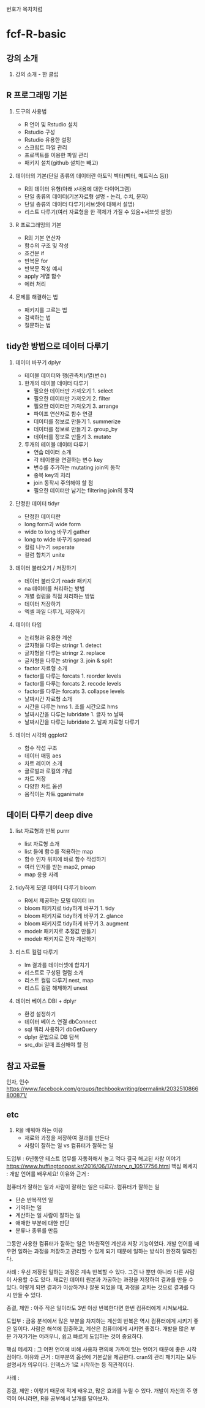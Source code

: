 번호가 목차처럼

# fcf-R-basic

## 강의 소개

1. 강의 소개  - 한 클립

## R 프로그래밍 기본

1. 도구의 사용법
    - R 언어 및 Rstudio 설치
    - Rstudio 구성
    - Rstudio 유용한 설정
    - 스크립트 파일 관리
    - 프로젝트를 이용한 파일 관리
    - 패키지 설치(github 설치는 빼고)

1. 데이터의 기본(단일 종류의 데이터란 아토믹 벡터(벡터, 메트릭스 등))
    - R의 데이터 유형(아래 x내용에 대한 다이어그램)
    - 단일 종류의 데이터(기본자료형 설명 - 논리, 수치, 문자)
    - 단일 종류의 데이터 다루기(서브셋에 대해서 설명)
    - 리스트 다루기(여러 자료형을 한 객체가 가질 수 있음+서브셋 설명)

1. R 프로그래밍의 기본
    - R의 기본 연산자
    - 함수의 구조 및 작성
    - 조건문 if
    - 반복문 for
    - 반복문 작성 예시
    - apply 계열 함수
    - 에러 처리

1. 문제를 해결하는 법
    - 패키지를 고르는 법
    - 검색하는 법
    - 질문하는 법

## tidy한 방법으로 데이터 다루기

1. 데이터 바꾸기 dplyr
    - 테이블 데이터와 행(관측치)/열(변수)
    1. 한개의 테이블 데이터 다루기
        - 필요한 데이터만 가져오기 1. select
        - 필요한 데이터만 가져오기 2. filter
        - 필요한 데이터만 가져오기 3. arrange
        - 파이프 연산자로 함수 연결
        - 데이터를 정보로 만들기 1. summerize
        - 데이터를 정보로 만들기 2. group_by
        - 데이터를 정보로 만들기 3. mutate
    1. 두개의 테이블 데이터 다루기
        - 연습 데이터 소개
        - 각 테이블을 연결하는 변수 key
        - 변수를 추가하는 mutating join의 동작
        - 중복 key의 처리
        - join 동작시 주의해야 할 점
        - 필요한 데이터만 남기는 filtering join의 동작
    
1. 단정한 데이터 tidyr
    - 단정한 데이터란
    - long form과 wide form
    - wide to long 바꾸기 gather
    - long to wide 바꾸기 spread
    - 컬럼 나누기 seperate
    - 컬럼 합치기 unite
    
1. 데이터 불러오기 / 저장하기
    - 데이터 불러오기 readr 패키지
    - na 데이터를 처리하는 방법
    - 개별 컬럼을 직접 처리하는 방법
    - 데이터 저장하기 
    - 엑셀 파일 다루기, 저장하기
    
1. 데이터 타입
    - 논리형과 유용한 계산
    - 글자형을 다루는 stringr 1. detect
    - 글자형을 다루는 stringr 2. replace
    - 글자형을 다루는 stringr 3. join & split
    - factor 자료형 소개
    - factor를 다루는 forcats 1. reorder levels
    - factor를 다루는 forcats 2. recode levels
    - factor를 다루는 forcats 3. collapse levels
    - 날짜시간 자료형 소개
    - 시간을 다루는 hms 1. 초를 시간으로 hms
    - 날짜시간을 다루는 lubridate 1. 글자 to 날짜
    - 날짜시간을 다루는 lubridate 2. 날짜 자료형 다루기

1. 데이터 시각화 ggplot2
    - 함수 작성 구조
    - 데이터 매핑 aes
    - 차트 레이어 소개
    - 글로벌과 로컬의 개념
    - 차트 저장
    - 다양한 차트 옵션
    - 움직이는 차트 gganimate

## 데이터 다루기 deep dive

1. list 자료형과 반복 purrr
    - list 자료형 소개
    - list 들에 함수를 적용하는 map
    - 함수 인자 위치에 바로 함수 작성하기
    - 여러 인자를 받는 map2, pmap
    - map 응용 사례
    
1. tidy하게 모델 데이터 다루기 bloom
    - R에서 제공하는 모델 데이터 lm
    - bloom 패키지로 tidy하게 바꾸기 1. tidy
    - bloom 패키지로 tidy하게 바꾸기 2. glance
    - bloom 패키지로 tidy하게 바꾸기 3. augment
    - modelr 패키지로 추정값 만들기
    - modelr 패키지로 잔차 계산하기
    
1. 리스트 컬럼 다루기
    - lm 결과를 데이터셋에 합치기
    - 리스트로 구성된 컬럼 소개
    - 리스트 컬럼 다루기 nest, map
    - 리스트 컬럼 해제하기 unest
    
1. 데이터 베이스 DBI + dplyr
    - 환경 설정하기
    - 데이터 베이스 연결 dbConnect
    - sql 쿼리 사용하기 dbGetQuery
    - dplyr 문법으로 DB 탐색
    - src_dbi 일때 조심해야 할 점



## 참고 자료들

인자, 인수    
<https://www.facebook.com/groups/techbookwriting/permalink/2032510866800871/>



## etc

1. R을 배워야 하는 이유
    - 재료와 과정을 저장하여 결과를 만든다
    - 사람이 잘하는 일 vs 컴퓨터가 잘하는 일

도입부 : 6년동안 테스트 업무를 자동화해서 놀고 먹다 결국 해고된 사람 이야기
<https://www.huffingtonpost.kr/2016/06/17/story_n_10517756.html>
핵심 메세지 : 개발 언어를 배우세요!
이유와 근거 : 

컴퓨터가 잘하는 일과 사람이 잘하는 일은 다르다.
컴퓨터가 잘하는 일
- 단순 반복적인 일
- 기억하는 일
- 계산하는 일
사람이 잘하는 일
- 애매한 부분에 대한 판단
- 분류나 종류를 만듬

그동안 사용한 컴퓨터가 잘하는 일은 1차원적인 계산과 저장 기능이었다.
개발 언어를 배우면 일하는 과정을 저장하고 관리할 수 있게 되기 때문에 일하는 방식이 완전히 달라진다.

사례 : 우선 저장된 일하는 과정은 계속 반복할 수 있다. 그건 나 뿐만 아니라 다른 사람이 사용할 수도 있다.
재료인 데이터 원본과 가공하는 과정을 저장하여 결과를 만들 수 있다.
이렇게 되면 결과가 이상하거나 잘못 되었을 때, 과정을 고치는 것으로 결과를 다시 만들 수 있다.

종결, 제안 : 아주 작은 일이라도 3번 이상 반복한다면 한번 컴퓨터에게 시켜보세요.

도입부 : 
금융 분석에서 많은 부분을 차지하는 계산의 반복은 역시 컴퓨터에게 시키기 좋은 일이다.
사람은 해석에 집중하고, 계산은 컴퓨터에게 시키면 좋겠다.
개발을 많은 부분 가져가기는 어려우니, 쉽고 빠르게 도입하는 것이 중요하다.

핵심 메세지 : 그 어떤 언어에 비해 사용자 편의에 가까이 있는 언어기 때문에 좋은 시작점이다.
이유와 근거 : 
대부분의 옵션에 기본값을 제공한다.
cran의 관리 패키지는 모두 설명서가 의무이다.
인덱스가 1로 시작하는 등 직관적이다.

사례 : 

종결, 제안 : 이렇기 때문에 적게 배우고, 많은 효과를 누릴 수 있다.
개발이 자신의 주 영역이 아니라면, R을 공부해서 날개를 달아보자.
